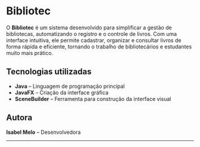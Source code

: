 # Bibliotec
 
O **Bibliotec** é um sistema desenvolvido para simplificar a gestão de bibliotecas, automatizando o registro e o controle de livros. Com uma interface intuitiva, ele permite cadastrar, organizar e consultar livros de forma rápida e eficiente, tornando o trabalho de bibliotecários e estudantes muito mais prático.

## Tecnologias utilizadas

- **Java** – Linguagem de programação principal  
- **JavaFX** – Criação da interface gráfica  
- **SceneBuilder** – Ferramenta para construção da interface visual  

## Autora

**Isabel Melo** – Desenvolvedora  

---



